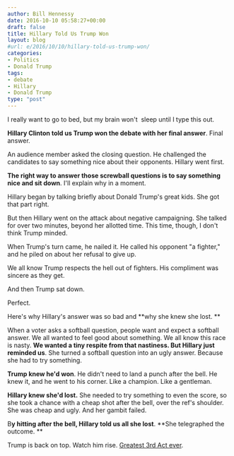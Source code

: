 ```yaml
---
author: Bill Hennessy
date: 2016-10-10 05:58:27+00:00
draft: false
title: Hillary Told Us Trump Won
layout: blog
#url: e/2016/10/10/hillary-told-us-trump-won/
categories:
- Politics
- Donald Trump
tags:
- debate
- Hillary
- Donald Trump
type: "post"
---
```


I really want to go to bed, but my brain won't  sleep until I type this out.

**Hillary Clinton told us Trump won the debate with her final answer**. Final answer.

An audience member asked the closing question. He challenged the candidates to say something nice about their opponents. Hillary went first.

**The right way to answer those screwball questions is to say something nice and sit down**. I'll explain why in a moment.

Hillary began by talking briefly about Donald Trump's great kids. She got that part right.

But then Hillary went on the attack about negative campaigning. She talked for over two minutes, beyond her allotted time. This time, though, I don't think Trump minded.

When Trump's turn came, he nailed it. He called his opponent "a fighter," and he piled on about her refusal to give up.

We all know Trump respects the hell out of fighters. His compliment was sincere as they get.

And then Trump sat down.

Perfect.

Here's why Hillary's answer was so bad and **why she knew she lost. **

When a voter asks a softball question, people want and expect a softball answer. We all wanted to feel good about something. We all know this race is nasty. **We wanted a tiny respite from that nastiness. But Hillary just reminded us**. She turned a softball question into an ugly answer. Because she had to try something.

**Trump knew he'd won**. He didn't need to land a punch after the bell. He knew it, and he went to his corner. Like a champion. Like a gentleman.

**Hillary knew she'd lost.** She needed to try something to even the score, so she took a chance with a cheap shot after the bell, over the ref's shoulder. She was cheap and ugly. And her gambit failed.

B**y hitting after the bell, Hillary told us all she lost**. **She telegraphed the outcome. **

Trump is back on top. Watch him rise. [Greatest 3rd Act ever](https://blog.dilbert.com/post/151599421561/quick-debate-reactions-from-switzerland).
